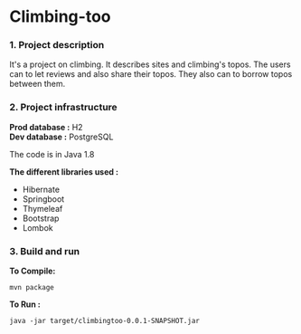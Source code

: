 # Climbing-too

### 1. Project description 

It's a project on climbing. It describes sites and climbing's topos. The users can to let reviews and also share their topos. They also can to borrow topos between them.



### 2. Project infrastructure

**Prod database :** H2  
**Dev database :** PostgreSQL

The code is in Java 1.8


**The different libraries used :**

* Hibernate
* Springboot
* Thymeleaf
* Bootstrap
* Lombok


### 3. Build and run

**To Compile:**

```mvn package```


**To Run :**

```java -jar target/climbingtoo-0.0.1-SNAPSHOT.jar```
